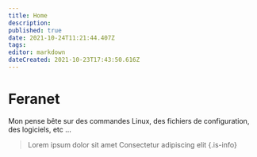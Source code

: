 ```yaml
---
title: Home
description: 
published: true
date: 2021-10-24T11:21:44.407Z
tags: 
editor: markdown
dateCreated: 2021-10-23T17:43:50.616Z
---
```


# Feranet
Mon pense bête sur des commandes Linux, des fichiers de configuration, des logiciels, etc ...

> Lorem ipsum dolor sit amet
> Consectetur adipiscing elit
{.is-info}